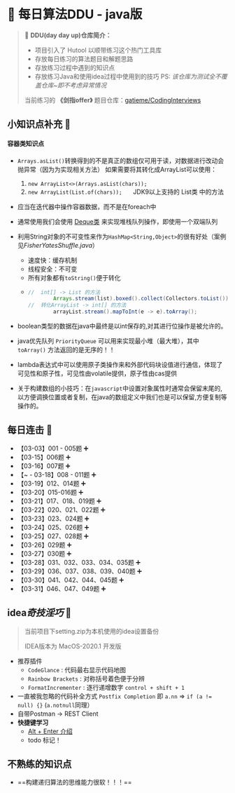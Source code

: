 # :memo: 每日算法DDU - java版

> :pushpin:  **DDU(day day up)仓库简介：**
> * 项目引入了 Hutool 以顺带练习这个热门工具库
> * 存放每日练习的算法题目和解题思路
> * 存放练习过程中遇到的知识点
> * 存放练习Java和使用idea过程中使用到的技巧
> PS: *该仓库为测试全不覆盖仓库~即不考虑异常情况*
>
> 当前练习的 **《剑指offer》** 题目仓库：[gatieme/CodingInterviews](https://github.com/gatieme/CodingInterviews)

## 小知识点补充  :page_facing_up:

####  容器类知识点

* `Arrays.asList()`转换得到的不是真正的数组仅可用于读，对数据进行改动会抛异常（因为为实现相关方法）
如果需要将其转化成ArrayList可以使用：

    1. `new ArrayList<>(Arrays.asList(chars));`
    2. `new ArrayList(List.of(chars));   `  JDK9以上支持的 List类 中的方法
* 应当在迭代器中操作容器数据，而不是在foreach中
* 通常使用我们会使用 [Deque类](https://www.matools.com/file/manual/jdk_api_1.8_google/java/util/Deque.html) 来实现堆栈队列操作，即使用一个双端队列
* 利用String对象的不可变性来作为`HashMap<String,Object>`的很有好处（案例见*FisherYatesShuffle.java*）
  * 速度快：缓存机制
  * 线程安全：不可变
  * 所有对象都有`toString()`便于转化
  * ```java 
    //  int[] -> List 的方法
    		Arrays.stream(list).boxed().collect(Collectors.toList());
    //  转化ArrayList -> int[] 的方法
    		arrayList.stream().mapToInt(e -> e).toArray();
    ```
* boolean类型的数据在java中最终是以int保存的,对其进行位操作是被允许的。
* java优先队列 `PriorityQueue` 可以用来实现最小堆（最大堆），其中 `toArray()` 方法返回的是无序的！！
* lambda表达式中可以使用原子类操作来和外部代码块设值进行通信，体现了可见性和原子性，可见性由volatile提供，原子性由cas提供
* 关于构建数组的小技巧：在`javascript`中设置对象属性时通常会保留末尾的,以方便调换位置或者复制，在java的数组定义中我们也是可以保留,方便复制等操作的。

## 每日连击  :water_buffalo:

* 【03-03】001 - 005题 :heavy_plus_sign:
* 【03-15】006题 :heavy_plus_sign:
* 【03-16】007题 :heavy_plus_sign:
* 【~ - 03-18】008 - 011题 :heavy_plus_sign:
* 【03-19】012、014题 :heavy_plus_sign:
* 【03-20】015-016题 :heavy_plus_sign:
* 【03-21】017、018、019题 :heavy_plus_sign:
* 【03-22】020、021、022题 :heavy_plus_sign:
* 【03-23】023、024题 :heavy_plus_sign:
* 【03-24】025、026题 :heavy_plus_sign:
* 【03-25】027、028题 :heavy_plus_sign:
* 【03-26】029题 :heavy_plus_sign:
* 【03-27】030题 :heavy_plus_sign:
* 【03-28】031、032、033、034、035题 :heavy_plus_sign:
* 【03-29】036、037、038、039、040题 :heavy_plus_sign:
* 【03-30】041、042、044、045题 :heavy_plus_sign:
* 【03-31】046、047、049题 :heavy_plus_sign:

## idea*奇技淫巧* :green_heart:

> 当前项目下setting.zip为本机使用的idea设置备份
>
> IDEA版本为 MacOS-2020.1 开发版

* 推荐插件​ 
    * `CodeGlance` : 代码最右显示代码地图
    * `Rainbow Brackets` : 对称括号着色便于分辨
    * `FormatIncrementer` : 逐行递增数字 `control + shift + 1`
* 一直被我忽略的代码补全方式 `Postfix Completion` 即 `a.nn` => `if (a != null) {}` (`a.notnull`同理）
* 自带Postman -> REST Client
* **快捷键学习**
  * [Alt + Enter 介绍](https://github.com/judasn/IntelliJ-IDEA-Tutorial/blob/master/hotkey-alt-enter-introduce.md)
  * todo 标记！ 

## 不熟练的知识点

* ==构建递归算法的思维能力很软！！！==

